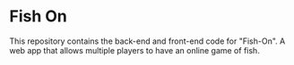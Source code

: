 # Fish On
This repository contains the back-end and front-end code for "Fish-On". A web app that allows multiple players to have an online game of fish.
